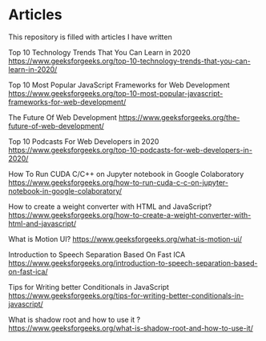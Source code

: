 # Articles
This repository is filled with articles I have written 

Top 10 Technology Trends That You Can Learn in 2020
https://www.geeksforgeeks.org/top-10-technology-trends-that-you-can-learn-in-2020/

Top 10 Most Popular JavaScript Frameworks for Web Development 
https://www.geeksforgeeks.org/top-10-most-popular-javascript-frameworks-for-web-development/

The Future Of Web Development 
https://www.geeksforgeeks.org/the-future-of-web-development/ 

Top 10 Podcasts For Web Developers in 2020
https://www.geeksforgeeks.org/top-10-podcasts-for-web-developers-in-2020/

How To Run CUDA C/C++ on Jupyter notebook in Google Colaboratory
https://www.geeksforgeeks.org/how-to-run-cuda-c-c-on-jupyter-notebook-in-google-colaboratory/

How to create a weight converter with HTML and JavaScript?
https://www.geeksforgeeks.org/how-to-create-a-weight-converter-with-html-and-javascript/

What is Motion UI?
https://www.geeksforgeeks.org/what-is-motion-ui/

Introduction to Speech Separation Based On Fast ICA
https://www.geeksforgeeks.org/introduction-to-speech-separation-based-on-fast-ica/

Tips for Writing better Conditionals in JavaScript
https://www.geeksforgeeks.org/tips-for-writing-better-conditionals-in-javascript/

What is shadow root and how to use it ?
https://www.geeksforgeeks.org/what-is-shadow-root-and-how-to-use-it/

